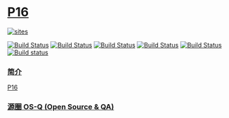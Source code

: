 ﻿# [P16](https://github.com/OS-Q/P16)

[![sites](http://182.61.61.133/link/resources/OSQ.png)](http://www.OS-Q.com)

[![Build Status](https://github.com/OS-Q/P14/workflows/macos/badge.svg)](https://github.com/OS-Q/P14/actions/workflows/macos.yml)
[![Build Status](https://github.com/OS-Q/P14/workflows/ubuntu/badge.svg)](https://github.com/OS-Q/P14/actions/workflows/ubuntu.yml)
[![Build Status](https://github.com/OS-Q/P14/workflows/windows/badge.svg)](https://github.com/OS-Q/P14/actions/workflows/windows.yml)
[![Build Status](https://github.com/OS-Q/P14/workflows/PlatformIO/badge.svg)](https://github.com/OS-Q/P14/actions/workflows/platformio.yml)
[![Build Status](https://travis-ci.com/OS-Q/P14.svg?branch=master)](https://travis-ci.com/OS-Q/P14)
[![Build status](https://ci.appveyor.com/api/projects/status/p08jsu3nvloyo7pu?svg=true)](https://ci.appveyor.com/project/Qitas/p14)

### [简介](https://github.com/OS-Q/P16/wiki)

[P16](https://github.com/OS-Q/P16)

### [源圈 OS-Q (Open Source & QA) ](http://www.OS-Q.com)
